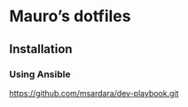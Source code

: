 # Mauro’s dotfiles

## Installation

### Using Ansible

https://github.com/msardara/dev-playbook.git
